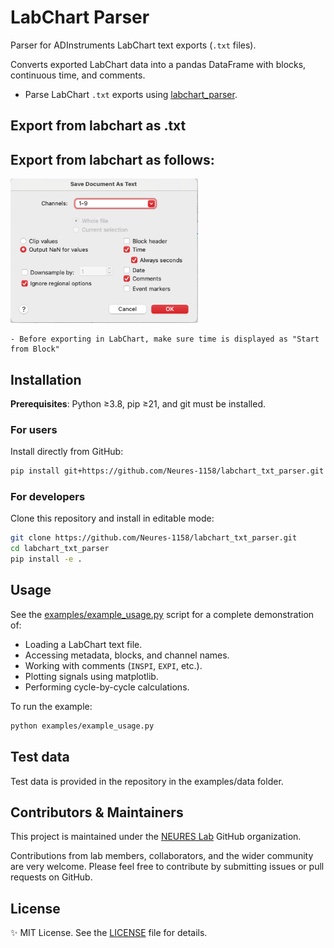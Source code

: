 # LabChart Parser

Parser for ADInstruments LabChart text exports (`.txt` files).  

Converts exported LabChart data into a pandas DataFrame with blocks, continuous time, and comments.

- Parse LabChart `.txt` exports using [labchart_parser](https://github.com/Neures-1158/labchart_txt_parser).  

## Export from labchart as .txt

Export from labchart as follows:
- 
  <img src="img/lc_signal_export.png" width="300" alt="LabChart screenshot showing signal export dialog">

    - Before exporting in LabChart, make sure time is displayed as "Start from Block"


## Installation

**Prerequisites**: Python ≥3.8, pip ≥21, and git must be installed.



### For users

Install directly from GitHub:

```bash
pip install git+https://github.com/Neures-1158/labchart_txt_parser.git
```

### For developers

Clone this repository and install in editable mode:

```bash
git clone https://github.com/Neures-1158/labchart_txt_parser.git
cd labchart_txt_parser
pip install -e .
```

## Usage

See the [examples/example_usage.py](examples/example_usage.py) script for a complete demonstration of:

- Loading a LabChart text file.
- Accessing metadata, blocks, and channel names.
- Working with comments (`INSPI`, `EXPI`, etc.).
- Plotting signals using matplotlib.
- Performing cycle-by-cycle calculations.

To run the example:

```bash
python examples/example_usage.py
```
## Test data
Test data is provided in the repository in the examples/data folder.


## Contributors & Maintainers

This project is maintained under the [NEURES Lab](https://github.com/Neures-1158) GitHub organization.

Contributions from lab members, collaborators, and the wider community are very welcome. Please feel free to contribute by submitting issues or pull requests on GitHub.

## License

✨ MIT License. See the [LICENSE](LICENSE) file for details.
